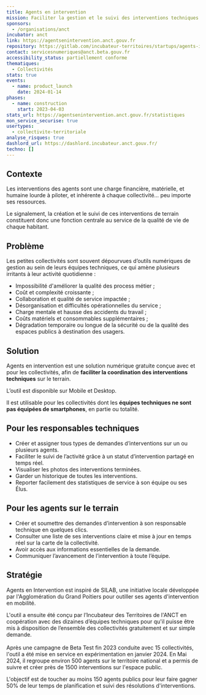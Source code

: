 ```yaml
---
title: Agents en intervention
mission: Faciliter la gestion et le suivi des interventions techniques dans ma collectivité.
sponsors:
  - /organisations/anct
incubator: anct
link: https://agentsenintervention.anct.gouv.fr
repository: https://gitlab.com/incubateur-territoires/startups/agents-intervention/agents-en-intervention
contact: servicesnumeriques@anct.beta.gouv.fr
accessibility_status: partiellement conforme
thematiques:
  - Collectivités
stats: true
events:
  - name: product_launch
    date: 2024-01-14
phases:
  - name: construction
    start: 2023-04-03
stats_url: https://agentsenintervention.anct.gouv.fr/statistiques
mon_service_securise: true
usertypes:
  - collectivite-territoriale
analyse_risques: true
dashlord_url: https://dashlord.incubateur.anct.gouv.fr/
techno: []
---
```

## Contexte

Les interventions des agents sont une charge financière, matérielle, et humaine lourde à piloter, et inhérente à chaque collectivité… peu importe ses ressources.

Le signalement, la création et le suivi de ces interventions de terrain constituent donc une fonction centrale au service de la qualité de vie de chaque habitant.



## Problème

Les petites collectivités sont souvent dépourvues d’outils numériques de gestion au sein de leurs équipes techniques, ce qui amène plusieurs irritants à leur activité quotidienne :

* Impossibilité d'améliorer la qualité des process métier ;
* Coût et complexité croissante ;
* Collaboration et qualité de service impactée ;
* Désorganisation et difficultés opérationnelles du service ;
* Charge mentale et hausse des accidents du travail ;
* Coûts matériels et consommables supplémentaires ;
* Dégradation temporaire ou longue de la sécurité ou de la qualité des espaces publics à destination des usagers.



## Solution

Agents en intervention est une solution numérique gratuite conçue avec et pour les collectivités, afin de **faciliter la coordination des interventions techniques** sur le terrain. 

L’outil est disponible sur Mobile et Desktop.

lI est utilisable pour les collectivités dont les **équipes techniques ne sont pas équipées de smartphones**, en partie ou totalité.



## Pour les responsables techniques

* Créer et assigner tous types de demandes d’interventions sur un ou plusieurs agents. 
* Faciliter le suivi de l’activité grâce à un statut d’intervention partagé en temps réel.
* Visualiser les photos des interventions terminées.
* Garder un historique de toutes les interventions.
* Reporter facilement des statistiques de service à son équipe ou ses Élus.



## Pour les agents sur le terrain

* Créer et soumettre des demandes d’intervention à son responsable technique en quelques clics.
* Consulter une liste de ses interventions claire et mise à jour en temps réel sur la carte de la collectivité.
* Avoir accès aux informations essentielles de la demande.
* Communiquer l’avancement de l’intervention à toute l’équipe.



## Stratégie

Agents en Intervention est inspiré de SILAB, une initiative locale développée par l'Agglomération du Grand Poitiers pour outiller ses agents d'intervention en mobilité.

L'outil a ensuite été conçu par l’Incubateur des Territoires de l'ANCT en coopération avec des dizaines d’équipes techniques pour qu'il puisse être mis à disposition de l’ensemble des collectivités gratuitement et sur simple demande.\
\
A﻿près une campagne de Beta Test fin 2023 conduite avec 15 collectivités, l'outil a été mise en service en expérimentation en janvier 2024. En Mai 2024, il regroupe environ 500 agents sur le territoire national et a permis de suivre et créer près de 1500 interventions sur l'espace public.

L'objectif est de toucher au moins 150 agents publics pour leur faire gagner 50% de leur temps de planification et suivi des résolutions d'interventions.
